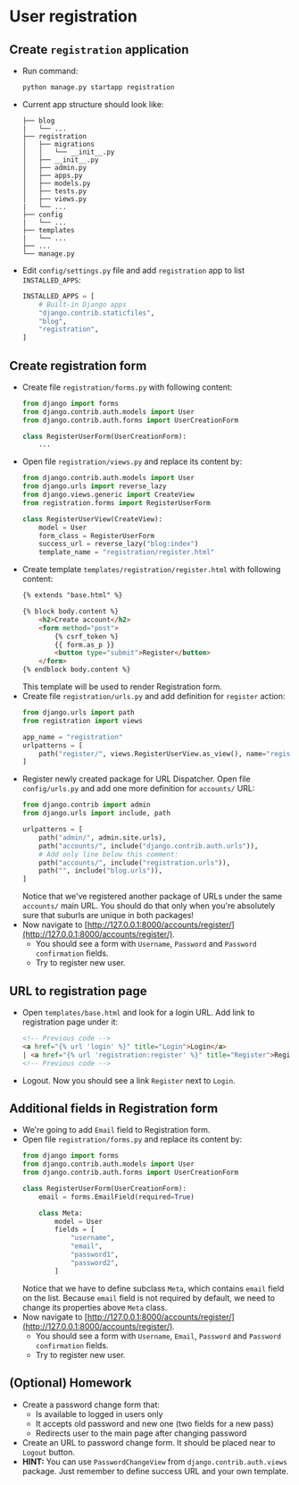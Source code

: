 # User registration

## Create `registration` application
* Run command:
  ```bash
  python manage.py startapp registration
  ```
* Current app structure should look like:
  ```
  ├── blog
  |   └── ...
  ├── registration
  │   ├── migrations
  │   │   └── __init__.py
  │   ├── __init__.py
  │   ├── admin.py
  │   ├── apps.py
  │   ├── models.py
  │   ├── tests.py
  │   ├── views.py
  |   └── ...
  ├── config
  |   └── ...
  ├── templates
  |   └── ...
  ├── ...
  └── manage.py
  ```
* Edit `config/settings.py` file and add `registration` app to list `INSTALLED_APPS`:
  ```python
  INSTALLED_APPS = [
      # Built-in Django apps
      "django.contrib.staticfiles",
      "blog",
      "registration",
  ]
  ```

## Create registration form
* Create file `registration/forms.py` with following content:
  ```python
  from django import forms
  from django.contrib.auth.models import User
  from django.contrib.auth.forms import UserCreationForm

  class RegisterUserForm(UserCreationForm):
      ...
  ```
* Open file `registration/views.py` and replace its content by:
  ```python
  from django.contrib.auth.models import User
  from django.urls import reverse_lazy
  from django.views.generic import CreateView
  from registration.forms import RegisterUserForm

  class RegisterUserView(CreateView):
      model = User
      form_class = RegisterUserForm
      success_url = reverse_lazy("blog:index")
      template_name = "registration/register.html"
  ```
* Create template `templates/registration/register.html` with following content:
  ```html
  {% extends "base.html" %}

  {% block body.content %}
      <h2>Create account</h2>
      <form method="post">
          {% csrf_token %}
          {{ form.as_p }}
          <button type="submit">Register</button>        
      </form>
  {% endblock body.content %}
  ```
  This template will be used to render Registration form.
* Create file `registration/urls.py` and add definition for `register` action:
  ```python
  from django.urls import path
  from registration import views

  app_name = "registration"
  urlpatterns = [
      path("register/", views.RegisterUserView.as_view(), name="register"),
  ]
  ```
* Register newly created package for URL Dispatcher. Open file `config/urls.py` and add one more definition for `accounts/` URL:
  ```python
  from django.contrib import admin
  from django.urls import include, path

  urlpatterns = [
      path("admin/", admin.site.urls),
      path("accounts/", include("django.contrib.auth.urls")),
      # Add only line below this comment:
      path("accounts/", include("registration.urls")),
      path("", include("blog.urls")),
  ]
  ```
  Notice that we've registered another package of URLs under the same `accounts/` main URL. 
  You should do that only when you're absolutely sure that suburls are unique in both packages!
* Now navigate to [http://127.0.0.1:8000/accounts/register/](http://127.0.0.1:8000/accounts/register/).
  * You should see a form with `Username`, `Password` and `Password confirmation` fields.
  * Try to register new user.

## URL to registration page
* Open `templates/base.html` and look for a login URL. Add link to registration page under it:
  ```html
  <!-- Previous code -->
  <a href="{% url 'login' %}" title="Login">Login</a>
  | <a href="{% url 'registration:register' %}" title="Register">Register</a>
  <!-- Previous code -->
  ```
* Logout. Now you should see a link `Register` next to `Login`.

## Additional fields in Registration form
* We're going to add `Email` field to Registration form.
* Open file `registration/forms.py` and replace its content by:
  ```python
  from django import forms
  from django.contrib.auth.models import User
  from django.contrib.auth.forms import UserCreationForm

  class RegisterUserForm(UserCreationForm):
      email = forms.EmailField(required=True)

      class Meta:
          model = User
          fields = [
              "username",
              "email",
              "password1",
              "password2",
          ]
  ```
  Notice that we have to define subclass `Meta`, which contains `email` field on the list.
  Because `email` field is not required by default, we need to change its properties above `Meta` class.
* Now navigate to [http://127.0.0.1:8000/accounts/register/](http://127.0.0.1:8000/accounts/register/).
  * You should see a form with `Username`, `Email`, `Password` and `Password confirmation` fields.
  * Try to register new user.

## (Optional) Homework
* Create a password change form that:
  * Is available to logged in users only
  * It accepts old password and new one (two fields for a new pass)
  * Redirects user to the main page after changing password
* Create an URL to password change form. It should be placed near to `Logout` button.
* **HINT:** You can use `PasswordChangeView` from `django.contrib.auth.views` package. 
Just remember to define success URL and your own template.
